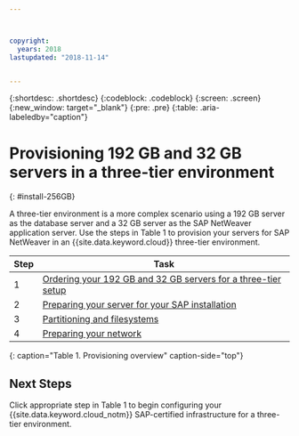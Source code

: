 ```yaml
---



copyright:
  years: 2018
lastupdated: "2018-11-14"


---
```


{:shortdesc: .shortdesc}
{:codeblock: .codeblock}
{:screen: .screen}
{:new_window: target="_blank"}
{:pre: .pre}
{:table: .aria-labeledby="caption"}

# Provisioning 192 GB and 32 GB servers in a three-tier environment
{: #install-256GB}

A three-tier environment is a more complex scenario using a 192 GB server as the database server and a 32 GB server as the SAP NetWeaver application server. Use the steps in Table 1 to provision your servers for SAP NetWeaver in an {{site.data.keyword.cloud}} three-tier environment.

| Step | Task |
| --- | --- |
| 1 | [Ordering your 192 GB and 32 GB servers for a three-tier setup](/docs/infrastructure/sap-netweaver-ms-qrg/ms-set-up-infrastructure-three-tier.html) |
| 2 | [Preparing your server for your SAP installation](/docs/infrastructure/sap-netweaver-ms-qrg/ms-prepare-server-256GB.html) |
| 3 | [Partitioning and filesystems](/docs/infrastructure/sap-netweaver-ms-qrg/ms-partition-256GB.html) |
| 4 | [Preparing your network](/docs/infrastructure/sap-netweaver-ms-qrg/ms-prepare-network.html#network) |
{: caption="Table 1. Provisioning overview" caption-side="top"}

## Next Steps

Click appropriate step in Table 1 to begin configuring your {{site.data.keyword.cloud_notm}} SAP-certified infrastructure for a three-tier environment.

